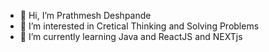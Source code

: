 - 👋 Hi, I’m Prathmesh Deshpande
- 👀 I’m interested in Cretical Thinking and Solving Problems
- 🌱 I’m currently learning Java and ReactJS and NEXTjs 
  
  

<!---
Prathmesh1524/Prathmesh1524 is a ✨ special ✨ repository because its `README.md` (this file) appears on your GitHub profile.
You can click the Preview link to take a look at your changes.
--->
